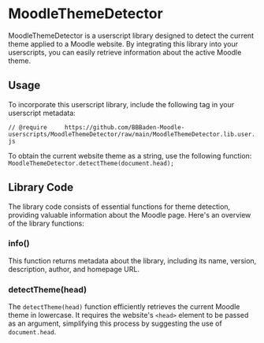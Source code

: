 # MoodleThemeDetector

MoodleThemeDetector is a userscript library designed to detect the current theme applied to a Moodle website. By integrating this library into your userscripts, you can easily retrieve information about the active Moodle theme.



## Usage

To incorporate this userscript library, include the following tag in your userscript metadata:

`// @require     https://github.com/BBBaden-Moodle-userscripts/MoodleThemeDetector/raw/main/MoodleThemeDetector.lib.user.js`

To obtain the current website theme as a string, use the following function:
`MoodleThemeDetector.detectTheme(document.head);`


## Library Code
The library code consists of essential functions for theme detection, providing valuable information about the Moodle page. Here's an overview of the library functions:

### info()
This function returns metadata about the library, including its name, version, description, author, and homepage URL.

### detectTheme(head)
The `detectTheme(head)` function efficiently retrieves the current Moodle theme in lowercase. It requires the website's `<head>` element to be passed as an argument, simplifying this process by suggesting the use of `document.head`.